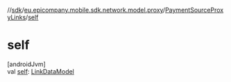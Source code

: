 //[sdk](../../../index.md)/[eu.epicompany.mobile.sdk.network.model.proxy](../index.md)/[PaymentSourceProxyLinks](index.md)/[self](self.md)

# self

[androidJvm]\
val [self](self.md): [LinkDataModel](../../eu.epicompany.mobile.android.data.network.model.hypermedia/-link-data-model/index.md)
